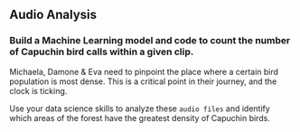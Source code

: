 ## Audio Analysis

### Build a Machine Learning model and code to count the number of Capuchin bird calls within a given clip.

Michaela, Damone & Eva need to pinpoint the place where a certain bird population is most dense. This is a critical point in their journey, and the clock is ticking.

Use your data science skills to analyze these `audio files` and identify which areas of the forest have the greatest density of Capuchin birds. 

